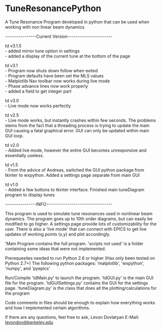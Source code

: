 TuneResonancePython
===================

A Tune Resonance Program developed in python that can be used when working with non linear beam dynamics

----------------Current Version----------------------- <BR>

td v3.1.5 <BR>
        - added mirror tune option in settings <BR>
        - added a display of the current tune at the bottom of the page <BR>
        
td v3.1 <BR>
        - Program now shuts down follow when exited <BR>
        - Program defaults have been set the MLS values <BR>
        - Matplotlib Nav toolbar now works during live mode <BR>
        - Phase advance lines now work properly <BR>
        - added a field to get integer part <BR>

td v3.0 <BR>
        - Live mode now works perfectly 
        
td v2.5 <BR>
        - Live mode works, but instantly crashes within few seconds. The problems stems from the fact that a threading process is trying to  update the main GUI causing a fatal graphical error. GUI can only be updated within main GUI loop.  
        
td v2.0 <BR>
        - Added live mode, however the entire GUI becomes unresponsive and essentially useless. 
        
td v1.5 <BR>
        - From the advice of Andreas, switched the GUI python package from tkinter to wxpython. Added a settings page separate from main GUI 
        
td v1.0 <BR>
        - Added a few buttons to tkinter interface. Finished main tuneDiagram program to display tunes

----------------INFO---------------------------------- <BR>

This program is used to simulate tune resonances used in nonlinear beam dynamics. The program goes up to 10th order diagrams, but can easily be modified to go higher. A settings page provide lots of customizability for the user. There is also a 'live mode' that can connect with EPICS to get live updates of working points (x,y) and plot accordingly.

'Main Program contains the full program. 'scripts not used' is a folder containing some ideas that were not implemented.

Prerequesites needed to run Python 2.6 or higher (Has only been tested on Python 2.7+) The following python packages: 'matplotlib', 'wxpython', 'numpy', and 'pyepics'

Run/Compile 'tdMain.py' to launch the program. 'tdGUI.py' is the main GUI file for the program. 'tdGUISettings.py' contains the GUI for the settings page. 'tuneDiagram.py' is the class that does all the plotting/calculations for the program

Code comments in files should be enough to explain how everything works and how I implemented certain algorithms.

If there are any questions, feel free to ask, Levon Dovlatyan E-Mail: levondov@berkeley.edu
